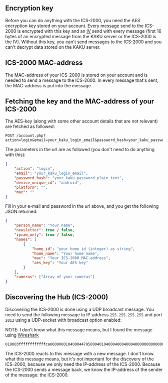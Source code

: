 ## Encryption key

Before you can do anything with the ICS-2000, you need the AES encryption key stored on your account. Every message send
to the ICS-2000 is encrypted with this key and an [IV](https://en.wikipedia.org/wiki/Initialization_vector)
send with every message (first 16 bytes of an encrypted message from the KAKU server or the ICS-2000 is the IV). Without
this key, you can't send messages to the ICS-2000 and you can't decrypt data stored on the KAKU server.


## ICS-2000 MAC-address
The MAC-address of your ICS-2000 is stored on your account and is needed to send a message to the ICS-2000.
In every message that's sent, the MAC-address is put into the message.

## Fetching the key and the MAC-address of your ICS-2000

The AES-key (along with some other account details that are not relevant) are fetched as followed:

```http request
POST /account.php?action=login&email=your_kaku_login_email&password_hash=your_kaku_password_plain_text&device_unique_id=android&platform=&mac=
```

The parameters in the url are as followed (you don't need to do anything with this):

```json 
{
    "action": "login", 
    "email": "your_kaku_login_email",
    "password_hash": "your_kaku_password_plain_text",
    "device_unique_id": "android",
    "platform": "",
    "mac": ""
}
```

Fill in your e-mail and password in the url above, and you get the following JSON returned:

```json 
{
    "person_name": "Your name",
    "newsletter": true / false,
    "ipcam_only": true / false,
    "homes": [
        {
            "home_id": "your home id (integer) as string",
            "home_name": "Your home name",
            "mac": "Your ICS-2000 MAC-address",
            "aes_key": "Your AES-key"
        }
    ],
    "cameras": ["Array of your cameras"]
}
```

## Discovering the Hub (ICS-2000)
Discovering the ICS-2000 is done using a UDP broadcast message. 
You need to send the following message to IP-address `255.255.255.255` and port `2012` using a UDP-socket with broadcast
option enabled:

NOTE: I don't know what this message means, but I found the message using [Wireshark](https://www.wireshark.org)

```hex
010003ffffffffffffca000000010400044795000401040004000400040000000000000000020000003000
```

The ICS-2000 reacts to this message with a new message. I don't know what this message means, but it's not important
for the discovery of the ICS-2000, because we only need the IP-address of the ICS-2000. Because the ICS-2000 sends
a message back, we know the IP-address of the sender of the message: the ICS-2000.
